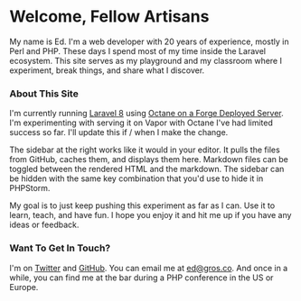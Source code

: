# Welcome, Fellow Artisans

My name is Ed. I'm a web developer with 20 years of experience, mostly in Perl and PHP. These days I spend most of my
time inside the Laravel ecosystem. This site serves as my playground and my classroom where I experiment, break things,
and share what I discover.

### About This Site

I'm currently running [Laravel 8](https://laravel.com)
using [Octane on a Forge Deployed Server](https://blog.laravel.com/forge-octane-support). I'm experimenting with 
serving it on Vapor with Octane I've had limited success so far. I'll update this if / when I make the change.

The sidebar at the right works like it would in your editor. It pulls the files from GitHub, caches them, and displays
them here. Markdown files can be toggled between the rendered HTML and the markdown. The sidebar can be hidden with the
same key combination that you'd use to hide it in PHPStorm.

My goal is to just keep pushing this experiment as far as I can. Use it to learn, teach, and have fun. I hope you enjoy
it and hit me up if you have any ideas or feedback.

### Want To Get In Touch?

I'm on [Twitter](https://twitter.com/MaybeEdward) and [GitHub](https://github.com/edgrosvenor). You can email me at
<ed@gros.co>. And once in a while, you can find me at the bar during a PHP conference in the US or Europe.
